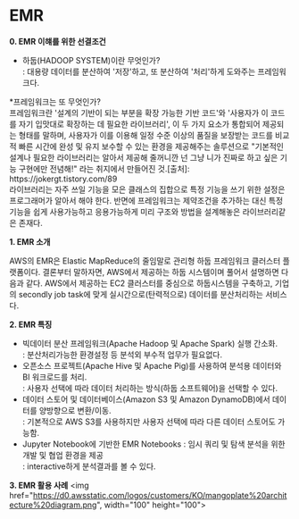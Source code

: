 # EMR

**0. EMR 이햬를 위한 선결조건**
- 하둡(HADOOP SYSTEM)이란 무엇인가? <br/>
: 대용량 데이터를 분산하여 '저장'하고, 또 분산하여 '처리'하게 도와주는 프레임워크다. <br/>

 <p>
 *프레임워크는 또 무엇인가? <br/>
 프레임워크란 '설계의 기반이 되는 부분을 확장 가능한 기반 코드'와 '사용자가 이 코드를 자기 입맛대로 확장하는 데 필요한 라이브러리', 이 두 가지 요소가 통합되어 제공되는 형태를 말하며, 사용자가 이를 이용해 일정 수준 이상의 품질을 보장받는 코드를 비교적 빠른 시간에 완성 및 유지 보수할 수 있는 환경을 제공해주는 솔루션으로 "기본적인 설계나 필요한 라이브러리는 알아서 제공해 줄꺼니깐 넌 그냥 니가 진짜로 하고 싶은 기능 구현에만 전념해!" 라는 취지에서 만들어진 것.[출처]: https://jokergt.tistory.com/89 <br/>
 라이브러리는 자주 쓰일 기능을 모은 클래스의 집합으로 특정 기능을 쓰기 위한 설정은 프로그래머가 알아서 해야 한다. 반면에 프레임워크는 제약조건을 추가하는 대신 특정 기능을 쉽게 사용가능하고 응용가능하게 미리 구조와 방법을 설계해놓은 라이브러리같은 존재다.<br/>
</p>

**1. EMR 소개**

<p>
AWS의 EMR은 Elastic MapReduce의 줄임말로 관리형 하둡 프레임워크 클러스터 플랫폼이다. 결론부터 말하자면, AWS에서 제공하는 하둡 시스템이며 풀어서 설명하면 다음과 같다. AWS에서 제공하는 EC2 클러스터를 중심으로 하둡시스템을 구축하고, 기업의 secondly job task에 맞게 실시간으로(탄력적으로) 데이터를 분산처리하는 서비스다. 
</p>

**2. EMR 특징**
- 빅데이터 분산 프레임워크(Apache Hadoop 및 Apache Spark) 실행 간소화. <br/>
: 분산처리가능한 환경설정 등 분석외 부수적 업무가 필요없다.
- 오픈소스 프로젝트(Apache Hive 및 Apache Pig)를 사용하여 분석용 데이터와 BI 워크로드를 처리.<br/>
: 사용자 선택에 따라 데이터 처리하는 방식(하둡 소프트웨어)을 선택할 수 있다. 
- 데이터 스토어 및 데이터베이스(Amazon S3 및 Amazon DynamoDB)에서 데이터를 양방향으로 변환/이동.<br/>
: 기본적으로 AWS S3를 사용하지만 사용자 선택에 따라 다른 데이터 스토어도 가능함.
- Jupyter Notebook에 기반한 EMR Notebooks : 임시 쿼리 및 탐색 분석을 위한 개발 및 협업 환경을 제공 <br/>
: interactive하게 분석결과를 볼 수 있다.

**3. EMR 활용 사례**
<img href="https://d0.awsstatic.com/logos/customers/KO/mangoplate%20architecture%20diagram.png", width="100" height="100"></img>

